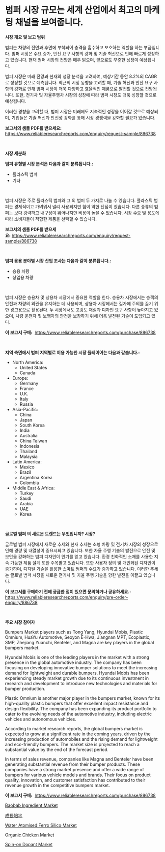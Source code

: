 <p><h1>범퍼 시장 규모는 세계 산업에서 최고의 마케팅 채널을 보여줍니다.</h1></p><p><strong>시장 개요 및 보고 범위</strong></p>
<p><p>범퍼는 차량의 전면과 후면에 부착되어 충격을 흡수하고 보호하는 역할을 하는 부품입니다. 범퍼 시장은 수요 증가, 안전 요구 사항의 강화 및 기술 혁신으로 인해 빠르게 성장하고 있습니다. 현재 범퍼 시장의 전망은 매우 밝으며, 앞으로도 꾸준한 성장이 예상됩니다.</p><p>범퍼 시장은 미래 전망과 현재의 성장 분석을 고려하여, 예상기간 동안 8.2%의 CAGR로 성장할 것으로 예측됩니다. 최근의 시장 동향을 고려할 때, 기술 혁신과 안전 요구 사항의 강화로 인해 범퍼 시장이 더욱 다양하고 효율적인 제품으로 발전할 것으로 전망됩니다. 또한, 전기차 및 자율주행차 시장의 성장에 따라 범퍼 시장도 더욱 성장할 것으로 예상됩니다.</p><p>이러한 경향을 고려할 때, 범퍼 시장은 미래에도 지속적인 성장을 이어갈 것으로 예상되며, 기업들은 기술 혁신과 안전성 강화를 통해 시장 경쟁력을 강화할 필요가 있습니다.</p></p>
<p><strong>보고서의 샘플 PDF를 받으세요:</strong> <a href="https://www.reliableresearchreports.com/enquiry/request-sample/886738">https://www.reliableresearchreports.com/enquiry/request-sample/886738</a></p>
<p>&nbsp;</p>
<p><strong>시장 세분화</strong></p>
<p><strong>범퍼 유형별 시장 분석은 다음과 같이 분류됩니다.:</strong></p>
<p><ul><li>플라스틱 범퍼</li><li>기타</li></ul></p>
<p>&nbsp;</p>
<p><p>범퍼 시장은 주로 플라스틱 범퍼와 그 외 범퍼 두 가지로 나눌 수 있습니다. 플라스틱 범퍼는 경제적이고 가벼워서 널리 사용되지만 힘이 약한 단점이 있습니다. 다른 종류의 범퍼는 보다 강력하고 내구성이 뛰어나지만 비용이 높을 수 있습니다. 시장 수요 및 용도에 따라 소비자들이 적합한 제품을 선택할 수 있습니다.</p></p>
<p><strong>보고서의 샘플 PDF를 받으세요:</strong>&nbsp;<a href="https://www.reliableresearchreports.com/enquiry/request-sample/886738">https://www.reliableresearchreports.com/enquiry/request-sample/886738</a></p>
<p>&nbsp;</p>
<p><strong> 범퍼 응용 분야별 시장 산업 조사는 다음과 같이 분류됩니다.:</strong></p>
<p><ul><li>승용 차량</li><li>상업용 차량</li></ul></p>
<p>&nbsp;</p>
<p><p>범퍼 시장은 승용차 및 상용차 시장에서 중요한 역할을 한다. 승용차 시장에서는 승객의 안전과 차량의 외관을 유지하는 데 사용되며, 상용차 시장에서는 길가에 주의를 끌기 위한 광고용으로 활용된다. 두 시장에서도 고강도 재질과 디자인 요구 사항이 높아지고 있으며, 차량 운전자 및 보행자의 안전을 보장하기 위해 더욱 발전된 기술이 도입되고 있다.</p></p>
<p><strong>이 보고서 구매:</strong>&nbsp; <a href="https://www.reliableresearchreports.com/purchase/886738">https://www.reliableresearchreports.com/purchase/886738</a></p>
<p>&nbsp;</p>
<p><strong>지역 측면에서 범퍼 지역별로 이용 가능한 시장 플레이어는 다음과 같습니다.:</strong></p>
<p><ul>
    <li>
        North America:
        <ul>
            <li>United States</li>
            <li>Canada</li>
        </ul>
    </li>
    <li>
        Europe:
        <ul>
            <li>Germany</li>
            <li>France</li>
            <li>U.K.</li>
            <li>Italy</li>
            <li>Russia</li>
        </ul>
    </li>
    <li>
        Asia-Pacific:
        <ul>
            <li>China</li>
            <li>Japan</li>
            <li>South Korea</li>
            <li>India</li>
            <li>Australia</li>
            <li>China Taiwan</li>
            <li>Indonesia</li>
            <li>Thailand</li>
            <li>Malaysia</li>
        </ul>
    </li>
    <li>
        Latin America:
        <ul>
            <li>Mexico</li>
            <li>Brazil</li>
            <li>Argentina Korea</li>
            <li>Colombia</li>
        </ul>
    </li>
    <li>
        Middle East & Africa:
        <ul>
            <li>Turkey</li>
            <li>Saudi</li>
            <li>Arabia</li>
            <li>UAE</li>
            <li>Korea</li>
        </ul>
    </li>
    </ul></p>
<p>&nbsp;</p>
<p><strong>글로벌 범퍼 의 새로운 트렌드는 무엇입니까? 시장?</strong></p>
<p><p>글로벌 범퍼 시장에서 새로운 추세와 현재 추세는 소형 차량 및 전기차 시장의 성장으로 인해 경량 및 내열성이 중요시되고 있습니다. 또한 자율 주행 기술의 발전으로 안전 및 보안을 강화하는 범퍼 디자인이 인기를 얻고 있습니다. 환경 친화적인 소재를 사용한 지속 가능한 제품 설계 또한 주목받고 있습니다. 또한 사용자 정의 및 개인화된 디자인이 증가하며, 디지털 기술을 활용한 스마트 범퍼의 수요가 증가하고 있습니다. 이러한 추세는 글로벌 범퍼 시장을 새로운 전기차 및 자율 주행 기술을 향한 발전을 이끌고 있습니다.</p></p>
<p><strong>이 보고서를 구매하기 전에 궁금한 점이 있으면 문의하거나 공유하세요.</strong>- <a href="https://www.reliableresearchreports.com/enquiry/pre-order-enquiry/886738">https://www.reliableresearchreports.com/enquiry/pre-order-enquiry/886738</a></p>
<p>&nbsp;</p>
<p><strong>주요 시장 참여자</strong></p>
<p><p>Bumpers Market players such as Tong Yang, Hyundai Mobis, Plastic Omnium, HuaYu Automotive, Seoyon E-Hwa, Jiangnan MPT, Ecoplastic, SMP, Zhejiang Yuanchi, Benteler, and Magna are key players in the global bumpers market.</p><p>Hyundai Mobis is one of the leading players in the market with a strong presence in the global automotive industry. The company has been focusing on developing innovative bumper solutions to meet the increasing demand for lightweight and durable bumpers. Hyundai Mobis has been experiencing steady market growth due to its continuous investment in research and development to introduce new technologies and materials for bumper production.</p><p>Plastic Omnium is another major player in the bumpers market, known for its high-quality plastic bumpers that offer excellent impact resistance and design flexibility. The company has been expanding its product portfolio to cater to the evolving needs of the automotive industry, including electric vehicles and autonomous vehicles.</p><p>According to market research reports, the global bumpers market is expected to grow at a significant rate in the coming years, driven by the increasing production of automobiles and the rising demand for lightweight and eco-friendly bumpers. The market size is projected to reach a substantial value by the end of the forecast period.</p><p>In terms of sales revenue, companies like Magna and Benteler have been generating substantial revenue from their bumper products. These companies have a strong market presence and offer a wide range of bumpers for various vehicle models and brands. Their focus on product quality, innovation, and customer satisfaction has contributed to their revenue growth in the competitive bumpers market.</p></p>
<p><strong>이 보고서 구매:</strong>&nbsp;&nbsp;<a href="https://www.reliableresearchreports.com/purchase/886738">https://www.reliableresearchreports.com/purchase/886738</a></p>
<p><p><a href="https://github.com/guneycigdem35/Market-Research-Report-List-2/blob/main/baobab-ingredient-market.md">Baobab Ingredient Market</a></p><p><a href="https://github.com/ihabdkwlxs948/Market-Research-Report-List-1/blob/main/858924317438.md">成長培地</a></p><p><a href="https://www.linkedin.com/pulse/water-atomised-ferro-silico-market-goal-estimating-size-p6eee?trackingId=%2F2AWuRqq2ykoafUu8pozcA%3D%3D">Water Atomised Ferro Silico Market</a></p><p><a href="https://github.com/Paul14Anderson63/Market-Research-Report-List-3/blob/main/organic-chicken-market.md">Organic Chicken Market</a></p><p><a href="https://www.linkedin.com/pulse/spin-on-dopant-market-size-global-industry-overview-segmentation-cakse?trackingId=I7Enc%2Fb2o4iFmbS7wJ2Otg%3D%3D">Spin-on Dopant Market</a></p></p>
